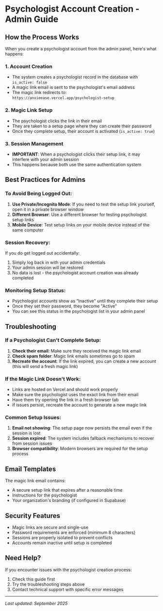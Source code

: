 # Psychologist Account Creation - Admin Guide

## How the Process Works

When you create a psychologist account from the admin panel, here's what happens:

### 1. Account Creation

- The system creates a psychologist record in the database with `is_active: false`
- A magic link email is sent to the psychologist's email address
- The magic link redirects to: `https://anxieease.vercel.app/psychologist-setup`

### 2. Magic Link Setup

- The psychologist clicks the link in their email
- They are taken to a setup page where they can create their password
- Once they complete setup, their account is activated (`is_active: true`)

### 3. Session Management

- **IMPORTANT**: When a psychologist clicks their setup link, it may interfere with your admin session
- This happens because both use the same authentication system

## Best Practices for Admins

### To Avoid Being Logged Out:

1. **Use Private/Incognito Mode**: If you need to test the setup link yourself, open it in a private browser window
2. **Different Browser**: Use a different browser for testing psychologist setup links
3. **Mobile Device**: Test setup links on your mobile device instead of the same computer

### Session Recovery:

If you do get logged out accidentally:

1. Simply log back in with your admin credentials
2. Your admin session will be restored
3. No data is lost - the psychologist account creation was already completed

### Monitoring Setup Status:

- Psychologist accounts show as "Inactive" until they complete their setup
- Once they set their password, they become "Active"
- You can see this status in the psychologist list in your admin panel

## Troubleshooting

### If a Psychologist Can't Complete Setup:

1. **Check their email**: Make sure they received the magic link email
2. **Check spam folder**: Magic link emails sometimes go to spam
3. **Recreate the account**: If the link expired, you can create a new account (this will send a fresh magic link)

### If the Magic Link Doesn't Work:

- Links are hosted on Vercel and should work properly
- Make sure the psychologist uses the exact link from their email
- Have them try opening the link in a fresh browser tab
- If issues persist, recreate the account to generate a new magic link

### Common Setup Issues:

1. **Email not showing**: The setup page now persists the email even if the session is lost
2. **Session expired**: The system includes fallback mechanisms to recover from session issues
3. **Browser compatibility**: Modern browsers are required for the setup process

## Email Templates

The magic link email contains:

- A secure setup link that expires after a reasonable time
- Instructions for the psychologist
- Your organization's branding (if configured in Supabase)

## Security Features

- Magic links are secure and single-use
- Password requirements are enforced (minimum 8 characters)
- Sessions are properly isolated to prevent conflicts
- Accounts remain inactive until setup is completed

## Need Help?

If you encounter issues with the psychologist creation process:

1. Check this guide first
2. Try the troubleshooting steps above
3. Contact technical support with specific error messages

---

_Last updated: September 2025_
